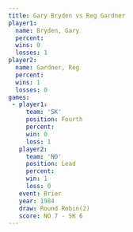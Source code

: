 ```yaml
---
title: Gary Bryden vs Reg Gardner
player1:            
  name: Bryden, Gary
  percent:          
  wins: 0           
  losses: 1         
player2:            
  name: Gardner, Reg
  percent:          
  wins: 1           
  losses: 0         
games:
 - player1:          
     team: 'SK'      
     position: Fourth
     percent:        
     win: 0          
     loss: 1         
   player2:        
     team: 'NO'    
     position: Lead
     percent:      
     win: 1        
     loss: 0       
   event: Brier        
   year: 1984          
   draw: Round Robin(2)
   score: NO 7 - SK 6  
---
```

